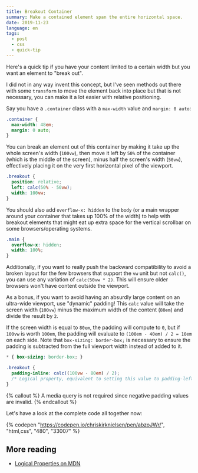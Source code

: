 ```yaml
---
title: Breakout Container
summary: Make a contained element span the entire horizontal space.
date: 2019-11-23
language: en
tags:
  - post
  - css
  - quick-tip
---
```


Here's a quick tip if you have your content limited to a certain width but you want an element to "break out".

I did not in any way invent this concept, but I've seen methods out there with some `transform` to move the element back into place but that is not necessary, you can make it a lot easier with relative positioning.

Say you have a `.container` class with a `max-width` value and `margin: 0 auto`:

```css
.container {
  max-width: 48em;
  margin: 0 auto;
}
```

You can break an element out of this container by making it take up the whole screen's width (`100vw`), then move it left by `50%` of the container (which is the middle of the screen), minus half the screen's width (`50vw`), effectively placing it on the very first horizontal pixel of the viewport.

```css
.breakout {
  position: relative;
  left: calc(50% - 50vw);
  width: 100vw;
}
```

You should also add `overflow-x: hidden` to the `body` (or a main wrapper around your container that takes up 100% of the width) to help with breakout elements that might eat up extra space for the vertical scrollbar on some browsers/operating systems.

```css
.main {
  overflow-x: hidden;
  width: 100%;
}
```

Additionally, if you want to really push the backward compatibility to avoid a broken layout for the few browsers that support the `vw` unit but not `calc()`, you can use any variation of `calc(50vw * 2)`. This will ensure older browsers won't have content outside the viewport.

As a bonus, if you want to avoid having an absurdly large content on an ultra-wide viewport, use "dynamic" padding! This `calc` value will take the screen width (`100vw`) minus the maximum width of the content (`80em`) and divide the result by `2`.

If the screen width is equal to `80em`, the padding will compute to `0`, but if `100vw` is worth `100em`, the padding will evaluate to `(100em - 40em) / 2 = 10em` on each side. Note that `box-sizing: border-box;` is necessary to ensure the padding is subtracted from the full viewport width instead of added to it.

```css
* { box-sizing: border-box; }

.breakout {
  padding-inline: calc((100vw - 80em) / 2);
  /* Logical property, equivalent to setting this value to padding-left and padding-right in left-to-right contexts */
}
```

{% callout %}
  A media query is not required since negative padding values are invalid.
{% endcallout %}

Let's have a look at the complete code all together now:

{% codepen "https://codepen.io/chriskirknielsen/pen/abzoJWr/", "html,css", "480", "33007"  %}

## More reading
- [Logical Properties on MDN](https://developer.mozilla.org/en-US/docs/Web/CSS/CSS_Logical_Properties)